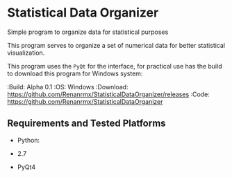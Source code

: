 # Statistical Data Organizer
Simple program to organize data for statistical purposes

This program serves to organize a set of numerical data
for better statistical visualization.

This program uses the ``PyQt`` for the interface, for practical use has the build to download this program for Windows system:

:Build:         Alpha 0.1
:OS:            Windows
:Download:      https://github.com/Renanrmx/StatisticalDataOrganizer/releases
:Code:          https://github.com/Renanrmx/StatisticalDataOrganizer


Requirements and Tested Platforms
------------------------------------

- Python: 

 - 2.7
 - PyQt4
